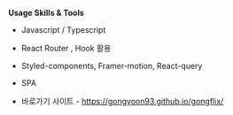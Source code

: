 **Usage Skills & Tools**
- Javascript / Typescript
- React Router , Hook  활용
- Styled-components, Framer-motion, React-query
- SPA

- 바로가기 사이트 -
https://gongyoon93.github.io/gongflix/
